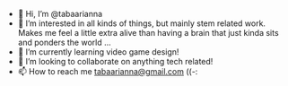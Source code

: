- 👋 Hi, I’m @tabaarianna
- 👀 I’m interested in all kinds of things, but mainly stem related work. Makes me feel a little extra alive than having a brain that just kinda sits and ponders the world ...
- 🌱 I’m currently learning video game design!
- 💞️ I’m looking to collaborate on anything tech related!
- 📫 How to reach me tabaarianna@gmail.com ((-:

<!---
tabaarianna/tabaarianna is a ✨ special ✨ repository because its `README.md` (this file) appears on your GitHub profile.
You can click the Preview link to take a look at your changes.
--->
